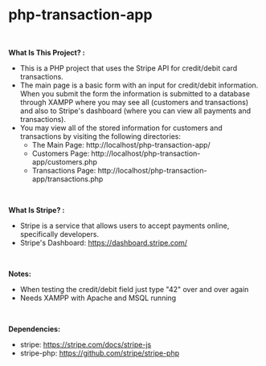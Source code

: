 # php-transaction-app

<br>

**What Is This Project? :**

- This is a PHP project that uses the Stripe API for credit/debit card transactions.
- The main page is a basic form with an input for credit/debit information. When you submit the form the information is submitted to a database through XAMPP where you may see all (customers and transactions) and also to Stripe's dashboard (where you can view all payments and transactions).
- You may view all of the stored information for customers and transactions by visiting the following directories:
  - The Main Page: http://localhost/php-transaction-app/
  - Customers Page: http://localhost/php-transaction-app/customers.php
  - Transactions Page: http://localhost/php-transaction-app/transactions.php

<br>

**What Is Stripe? :**

- Stripe is a service that allows users to accept payments online, specifically developers.
- Stripe's Dashboard: https://dashboard.stripe.com/

<br>

**Notes:**

- When testing the credit/debit field just type "42" over and over again
- Needs XAMPP with Apache and MSQL running

<br>

**Dependencies:**

- stripe: https://stripe.com/docs/stripe-js
- stripe-php: https://github.com/stripe/stripe-php
